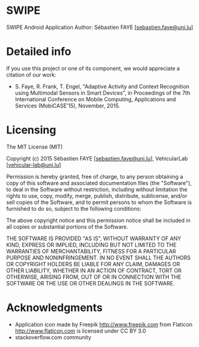 # SWIPE

SWIPE Android Application
Author: Sébastien FAYE [sebastien.faye@uni.lu]


# Detailed info

If you use this project or one of its component, we would appreciate a citation of our work:

* S. Faye, R. Frank, T. Engel,  "Adaptive Activity and Context Recognition using Multimodal Sensors in Smart Devices", in Proceedings of the 7th International Conference on Mobile Computing, Applications and Services (MobiCASE'15), November, 2015.


# Licensing

The MIT License (MIT)

Copyright (c) 2015 Sébastien FAYE [sebastien.faye@uni.lu], VehicularLab [vehicular-lab@uni.lu]

Permission is hereby granted, free of charge, to any person obtaining a copy
of this software and associated documentation files (the "Software"), to deal
in the Software without restriction, including without limitation the rights
to use, copy, modify, merge, publish, distribute, sublicense, and/or sell
copies of the Software, and to permit persons to whom the Software is
furnished to do so, subject to the following conditions:

The above copyright notice and this permission notice shall be included in
all copies or substantial portions of the Software.

THE SOFTWARE IS PROVIDED "AS IS", WITHOUT WARRANTY OF ANY KIND, EXPRESS OR
IMPLIED, INCLUDING BUT NOT LIMITED TO THE WARRANTIES OF MERCHANTABILITY,
FITNESS FOR A PARTICULAR PURPOSE AND NONINFRINGEMENT. IN NO EVENT SHALL THE
AUTHORS OR COPYRIGHT HOLDERS BE LIABLE FOR ANY CLAIM, DAMAGES OR OTHER
LIABILITY, WHETHER IN AN ACTION OF CONTRACT, TORT OR OTHERWISE, ARISING FROM,
OUT OF OR IN CONNECTION WITH THE SOFTWARE OR THE USE OR OTHER DEALINGS IN
THE SOFTWARE.


# Acknowledgments

* Application icon made by Freepik <http://www.freepik.com> from Flaticon <http://www.flaticon.com> is licensed under CC BY 3.0
* stackoverflow.com community
